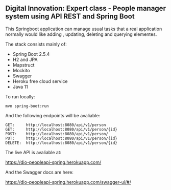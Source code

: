 <h2>Digital Innovation: Expert class - People manager system using API REST and Spring Boot</h2>

This Springboot application can manage usual tasks that a real application normally would like adding , updating, deleting and querying elementes.

The stack consists mainly of:

* Spring Boot 2.5.4
* H2 and JPA
* Mapstruct
* Mockito
* Swagger
* Heroku free cloud service
* Java 11

To run locally:

```shell script
mvn spring-boot:run 
```

And the following endpoints will be avaliable:

```
GET:     http://localhost:8080/api/v1/person
GET:     http://localhost:8080/api/v1/person/{id}
POST:    http://localhost:8080/api/v1/person/
PUT:     http://localhost:8080/api/v1/person/{id}
DELETE:  http://localhost:8080/api/v1/person/{id}
```


The live API is avaliable at:

<a href=https://dio-peopleapi-spring.herokuapp.com/>https://dio-peopleapi-spring.herokuapp.com/</a>

And the Swagger docs are here:

<a href=https://dio-peopleapi-spring.herokuapp.com/swagger-ui/#/>https://dio-peopleapi-spring.herokuapp.com/swagger-ui/#/</a>
